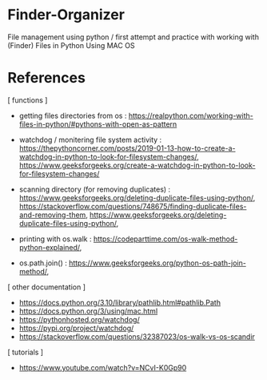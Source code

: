 # Finder-Organizer
File management using python / first attempt and practice with working with (Finder) Files in Python 
Using MAC OS

# References
[ functions ]
  * getting files directories from os :
    https://realpython.com/working-with-files-in-python/#pythons-with-open-as-pattern
    
  * watchdog / monitering file system activity :
    https://thepythoncorner.com/posts/2019-01-13-how-to-create-a-watchdog-in-python-to-look-for-filesystem-changes/,
    https://www.geeksforgeeks.org/create-a-watchdog-in-python-to-look-for-filesystem-changes/
    
  * scanning directory (for removing duplicates) : 
  https://www.geeksforgeeks.org/deleting-duplicate-files-using-python/,
  https://stackoverflow.com/questions/748675/finding-duplicate-files-and-removing-them, 
  https://www.geeksforgeeks.org/deleting-duplicate-files-using-python/,

  * printing with os.walk :
    https://codeparttime.com/os-walk-method-python-explained/,

  * os.path.join() :
    https://www.geeksforgeeks.org/python-os-path-join-method/,
  

[ other documentation ] 
  * https://docs.python.org/3.10/library/pathlib.html#pathlib.Path
  * https://docs.python.org/3/using/mac.html
  * https://pythonhosted.org/watchdog/
  * https://pypi.org/project/watchdog/
  * https://stackoverflow.com/questions/32387023/os-walk-vs-os-scandir
    

[ tutorials ]
 * https://www.youtube.com/watch?v=NCvI-K0Gp90
